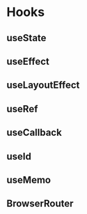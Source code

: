 # Hooks

## useState

## useEffect

## useLayoutEffect

## useRef

## useCallback

## useId

## useMemo

## BrowserRouter
